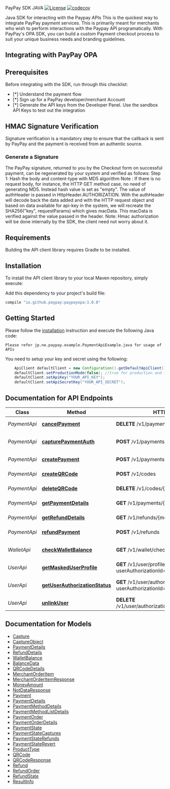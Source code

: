 PayPay SDK JAVA
[![License](https://img.shields.io/:license-apache-orange.svg)](https://opensource.org/licenses/Apache-2.0)
[![codecov](https://codecov.io/gh/paypay/paypayopa-sdk-java/branch/master/graph/badge.svg)](https://codecov.io/gh/paypay/paypayopa-sdk-java)

Java SDK for interacting with the Paypay APIs
This is the quickest way to integrate PayPay payment services. This is primarily meant for merchants who wish to perform interactions with the Paypay API programatically.
With PayPay's OPA SDK, you can build a custom Payment checkout process to suit your unique business needs and branding guidelines.
## Integrating with PayPay OPA
## Prerequisites
Before integrating with the SDK, run through this checklist:
- [*] Understand the payment flow
- [*] Sign up for a PayPay developer/merchant Account
- [*] Generate the API keys from the Developer Panel. Use the sandbox API Keys to test out the integration
## HMAC Signature Verification
Signature verification is a mandatory step to ensure that the callback is sent by PayPay and the payment is received from an authentic source.
### Generate a Signature
The PayPay signature, returned to you by the Checkout form on successful payment, can be regenerated by your system and verified as follows:
Step 1: Hash the body and content-type with MD5 algorithm
Note : If there is no request body, for instance, the HTTP GET method case, no need of generating MD5. Instead hash value is set as "empty".
The value of authHeader is passed in HttpHeader.AUTHORIZATION. With the authHeader will decode back the data added and with the HTTP request object and based on data available for api-key in the system, 
we will recreate the SHA256("key", requestParams) which gives macData. This macData is verified against the value passed in the header.
Note: Hmac authorization will be done internally by the SDK, the client need not worry about it.

## Requirements

Building the API client library requires Gradle to be installed.

## Installation

To install the API client library to your local Maven repository, simply execute:


Add this dependency to your project's build file:

```groovy
compile "io.github.paypay:paypayopa:1.0.0"
```

## Getting Started

Please follow the [installation](#installation) instruction and execute the following Java code:

```
Please refer jp.ne.paypay.example.PaymentApiExample.java for usage of APIs

```

You need to setup your key and secret using the following:

```java
    ApiClient defaultClient = new Configuration().getDefaultApiClient();
    defaultClient.setProductionMode(false); //true for production and false for sandbox. Default is sandbox
    defaultClient.setApiKey("YOUR_API_KEY");
    defaultClient.setApiSecretKey("YOUR_API_SECRET");
```
## Documentation for API Endpoints

Class | Method | HTTP request | Description
------------ | ------------- | ------------- | -------------
*PaymentApi* | [**cancelPayment**](docs/PaymentApi.md#cancelPayment) | **DELETE** /v1/payments/{merchantPaymentId} | Cancel a payment
*PaymentApi* | [**capturePaymentAuth**](docs/PaymentApi.md#capturePaymentAuth) | **POST** /v1/payments/capture | Capture a payment authorization
*PaymentApi* | [**createPayment**](docs/PaymentApi.md#createPayment) | **POST** /v1/payments | Create a payment
*PaymentApi* | [**createQRCode**](docs/PaymentApi.md#createQRCode) | **POST** /v1/codes | Create a Code
*PaymentApi* | [**deleteQRCode**](docs/PaymentApi.md#deleteQRCode) | **DELETE** /v1/codes/{codeId} | Delete a Code
*PaymentApi* | [**getPaymentDetails**](docs/PaymentApi.md#getPaymentDetails) | **GET** /v1/payments/{merchantPaymentId} | Get payment details
*PaymentApi* | [**getRefundDetails**](docs/PaymentApi.md#getRefundDetails) | **GET** /v1/refunds/{merchantRefundId} | Get refund details
*PaymentApi* | [**refundPayment**](docs/PaymentApi.md#refundPayment) | **POST** /v1/refunds | Refund a payment
*WalletApi* | [**checkWalletBalance**](docs/WalletApi.md#checkWalletBalance) | **GET** /v1/wallet/check_balance | Check user wallet balance
*UserApi* | [**getMaskedUserProfile**](docs/UserApi.md#getMaskedUserProfile) | **GET** /v1/user/profile/secure?userAuthorizationId&#x3D;{userAuthorizationId} | Get masked user profile
*UserApi* | [**getUserAuthorizationStatus**](docs/UserApi.md#getUserAuthorizationStatus) | **GET** /v1/user/authorizations?userAuthorizationId&#x3D;{userAuthorizationId} | Get user authorization status
*UserApi* | [**unlinkUser**](docs/UserApi.md#unlinkUser) | **DELETE** /v1/user/authorizations/{userAuthorizationId} | Unlink user

## Documentation for Models

 - [Capture](docs/Capture.md)
 - [CaptureObject](docs/CaptureObject.md)
 - [PaymentDetails](docs/PaymentDetails.md)
 - [RefundDetails](docs/RefundDetails.md)
 - [WalletBalance](docs/WalletBalance.md)
 - [BalanceData](docs/BalanceData.md)
 - [QRCodeDetails](docs/QRCodeDetails.md)
 - [MerchantOrderItem](docs/MerchantOrderItem.md)
 - [MerchantOrderItemResponse](docs/MerchantOrderItemResponse.md)
 - [MoneyAmount](docs/MoneyAmount.md)
 - [NotDataResponse](docs/NotDataResponse.md)
 - [Payment](docs/Payment.md)
 - [PaymentDetails](docs/PaymentDetails.md)
 - [PaymentMethodDetails](docs/PaymentMethodDetails.md)
 - [PaymentMethodListDetails](docs/PaymentMethodListDetails.md)
 - [PaymentOrder](docs/PaymentOrder.md)
 - [PaymentOrderDetails](docs/PaymentOrderDetails.md)
 - [PaymentState](docs/PaymentState.md)
 - [PaymentStateCaptures](docs/PaymentStateCaptures.md)
 - [PaymentStateRefunds](docs/PaymentStateRefunds.md)
 - [PaymentStateRevert](docs/PaymentStateRevert.md)
 - [ProductType](docs/ProductType.md)
 - [QRCode](docs/QRCode.md)
 - [QRCodeResponse](docs/QRCodeResponse.md)
 - [Refund](docs/Refund.md)
 - [RefundOrder](docs/RefundOrder.md)
 - [RefundState](docs/RefundState.md)
 - [ResultInfo](docs/ResultInfo.md)